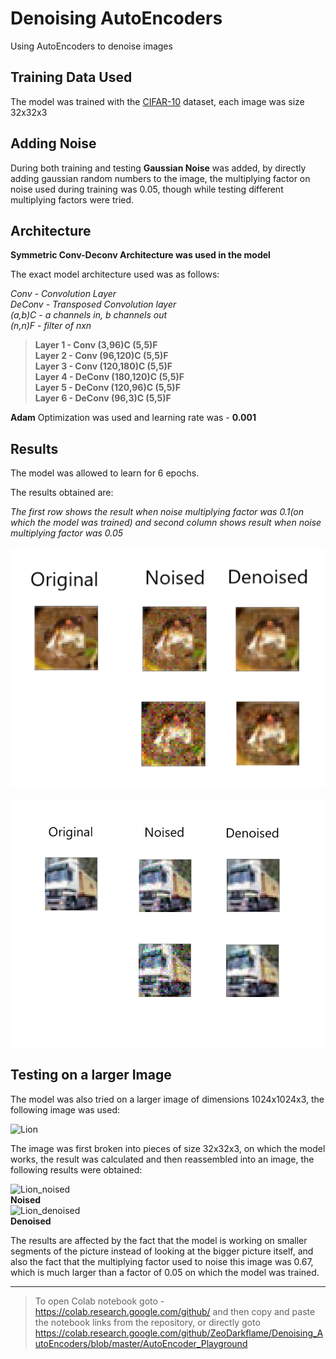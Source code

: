 # Denoising AutoEncoders

Using AutoEncoders to denoise images

## Training Data Used

The model was trained with the [CIFAR-10](https://www.cs.toronto.edu/~kriz/cifar.html) dataset, each image was size 32x32x3

## Adding Noise

During both training and testing **Gaussian Noise** was added, by directly adding gaussian random numbers to the image, the multiplying factor on noise used during training was 0.05, though while testing different multiplying factors were tried.

## Architecture

**Symmetric Conv-Deconv Architecture was used in the model**

The exact model architecture used was as follows:

*Conv - Convolution Layer*  
*DeConv - Transposed Convolution layer*  
*(a,b)C - a channels in, b channels out*  
*(n,n)F - filter of nxn*

> **Layer 1 - Conv (3,96)C  (5,5)F**  
**Layer 2 - Conv (96,120)C  (5,5)F**  
**Layer 3 - Conv (120,180)C  (5,5)F**  
**Layer 4 - DeConv (180,120)C  (5,5)F**  
**Layer 5 - DeConv (120,96)C  (5,5)F**  
**Layer 6 - DeConv (96,3)C  (5,5)F**  

**Adam** Optimization was used and learning rate was - **0.001**

## Results

The model was allowed to learn for 6 epochs.

The results obtained are:

*The first row shows the result when noise multiplying factor was 0.1(on which the model was trained) and second column shows result when noise multiplying factor was 0.05*

![Froggy](Denoising_Results/Froggy.png)

![Trucko](Denoising_Results/Trucko.png)

## Testing on a larger Image

The model was also tried on a larger image of dimensions 1024x1024x3, the following image was used:  

![Lion](https://github.com/ZeoDarkflame/Denoising_AutoEncoders/blob/master/Denoising_Results/Lion_original.PNG)

The image was first broken into pieces of size 32x32x3, on which the model works, the result was calculated and then reassembled into an image, the following results were obtained:

![Lion_noised](https://github.com/ZeoDarkflame/Denoising_AutoEncoders/blob/master/Denoising_Results/Lion_noised.PNG)  
**Noised**  
![Lion_denoised](https://github.com/ZeoDarkflame/Denoising_AutoEncoders/blob/master/Denoising_Results/Lion_denoised.PNG)  
**Denoised**

The results are affected by the fact that the model is working on smaller segments of the picture instead of looking at the bigger picture itself, and also the fact that the multiplying factor used to noise this image was 0.67, which is much larger than a factor of 0.05 on which the model was trained.

<hr>

> To open Colab notebook goto - https://colab.research.google.com/github/ and then copy and paste the notebook links from the repository, or directly goto https://colab.research.google.com/github/ZeoDarkflame/Denoising_AutoEncoders/blob/master/AutoEncoder_Playground
